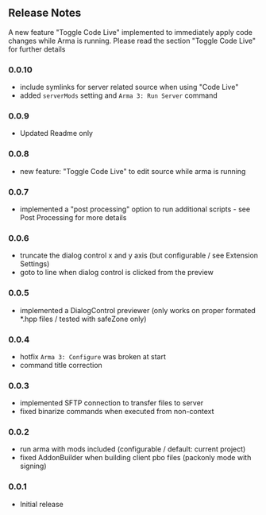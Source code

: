 ## Release Notes

A new feature "Toggle Code Live" implemented to immediately apply code changes while Arma is running.
Please read the section "Toggle Code Live" for further details

### 0.0.10

* include symlinks for server related source when using "Code Live"
* added `serverMods` setting and `Arma 3: Run Server` command

### 0.0.9

* Updated Readme only

### 0.0.8

* new feature: "Toggle Code Live" to edit source while arma is running

### 0.0.7

* implemented a "post processing" option to run additional scripts - see Post Processing for more details

### 0.0.6

* truncate the dialog control x and y axis (but configurable / see Extension Settings)
* goto to line when dialog control is clicked from the preview

### 0.0.5

* implemented a DialogControl previewer (only works on proper formated *.hpp files / tested with safeZone only)

### 0.0.4

* hotfix `Arma 3: Configure` was broken at start
* command title correction

### 0.0.3

* implemented SFTP connection to transfer files to server
* fixed binarize commands when executed from non-context

### 0.0.2

* run arma with mods included (configurable / default: current project)
* fixed AddonBuilder when building client pbo files (packonly mode with signing)

### 0.0.1

* Initial release